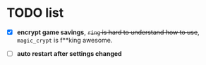 # TODO list

- [x] **encrypt game savings**, ~~`ring` is hard to understand how to use~~, `magic_crypt` is f**king awesome.
- [ ] **auto restart after settings changed**

